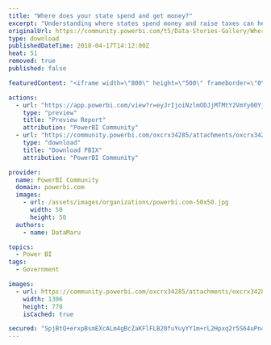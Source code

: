 ```yaml
---
title: "Where does your state spend and get money?"
excerpt: "Understanding where states spend money and raise taxes can help state legislators or policy makers make better decisions. In total, 50 states and the"
originalUrl: https://community.powerbi.com/t5/Data-Stories-Gallery/Where-does-your-state-spend-and-get-money/m-p/398485
type: download
publishedDateTime: 2018-04-17T14:12:00Z
heat: 51
removed: true
published: false

featuredContent: "<iframe width=\"800\" height=\"500\" frameborder=\"0\" src=\"https://app.powerbi.com/view?r=eyJrIjoiNzlmODJjMTMtY2VmYy00YjhmLWIxYzAtNjE3MDNmNGVjYmUxIiwidCI6ImExOGFkY2Y4LTViMGQtNGRiMS1iZDY3LTgyNDc2MjQ5N2M0YiIsImMiOjZ9\"></iframe>"

actions:
  - url: "https://app.powerbi.com/view?r=eyJrIjoiNzlmODJjMTMtY2VmYy00YjhmLWIxYzAtNjE3MDNmNGVjYmUxIiwidCI6ImExOGFkY2Y4LTViMGQtNGRiMS1iZDY3LTgyNDc2MjQ5N2M0YiIsImMiOjZ9"
    type: "preview"
    title: "Preview Report"
    attribution: "PowerBI Community"
  - url: "https://community.powerbi.com/oxcrx34285/attachments/oxcrx34285/DataStoriesGallery/1798/2/State%20and%20local%20government%20finance.pbix"
    type: "download"
    title: "Download PBIX"
    attribution: "PowerBI Community"

provider:
  name: PowerBI Community
  domain: powerbi.com
  images:
    - url: /assets/images/organizations/powerbi.com-50x50.jpg
      width: 50
      height: 50
  authors:
    - name: DataMaru

topics:
  - Power BI
tags:
  - Government

images:
  - url: https://community.powerbi.com/oxcrx34285/attachments/oxcrx34285/DataStoriesGallery/1798/1/State%20and%20local%20governments.PNG
    width: 1306
    height: 778
    isCached: true

secured: "SpjBtQ+erxpBsmEXcALm4gBcZaKFlFLB20fuYuyYY1m+rL2Hpxq2r5S64uPn4ZQ0TjJ+vAjyAK6zBHBBK9aw6Z1LBpjziuQBRZJy4mYgVjSvszAmNdGgrAMQ53XqVlCa3tlhtTq8EXVoHG5mQKBt3EO9eJ8z2Jw1nx994Cq5M5WFbMFQed7RaqckkQIOsY8/hReWMlFsEs6FCuo3k1XgaK894pBgyzlQqCYgmNtr6TviUP+2Q6XbEqChhAsrE9lucZyQegIA961j1FUVJS0Q6i4Sz3AE3wODNGQkPejbI0O42tV50v+4CGdQf/LrjdMTiQ+X7LuIMrVzE0yL2mSDRTYqQIYIq7+0kpvoJrwWmSwNUtplph8T3s/MmiC5b0ceNDkvKpHhgaCdxxf1GZ2HsXB54zJB0k1JfuVhd+zWexA=;Yx5ZTuxrDXNJYHFWsgLxcQ=="
---
```


